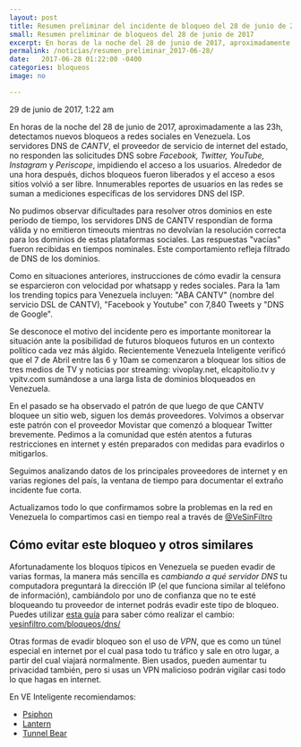 ```yaml
---
layout: post
title: Resumen preliminar del incidente de bloqueo del 28 de junio de 2017
small: Resumen preliminar de bloqueos del 28 de junio de 2017
excerpt: En horas de la noche del 28 de junio de 2017, aproximadamente a las 23h, detectamos nuevos bloqueos a las principales sociales, el extraño incidente solo duró una hora y se desconocen los motivos, seguimos investigando
permalink: /noticias/resumen_preliminar_2017-06-28/
date:   2017-06-28 01:22:00 -0400
categories: bloqueos
image: no

---
```


29 de junio de 2017, 1:22 am

En horas de la noche del 28 de junio de 2017, aproximadamente a las 23h, detectamos nuevos bloqueos a redes sociales en Venezuela. Los servidores DNS de *CANTV*, el proveedor de servicio de internet del estado, no responden las solicitudes  DNS sobre *Facebook, Twitter, YouTube, Instagram* y *Periscope*, impidiendo el acceso a los usuarios. Alrededor de una hora después, dichos bloqueos fueron liberados y el acceso a esos sitios volvió a ser libre. Innumerables reportes de usuarios en las redes se suman a mediciones específicas de los servidores DNS del ISP.

No pudimos observar dificultades para resolver otros dominios en este período de tiempo, los servidores DNS de CANTV respondían de forma válida y no emitieron timeouts mientras no devolvían la resolución correcta para los dominios de estas plataformas sociales. Las respuestas "vacías" fueron recibidas en tiempos nominales. Este comportamiento refleja filtrado de DNS de los dominios. 

Como en situaciones anteriores, instrucciones de cómo evadir la censura se esparcieron con velocidad por whatsapp y redes sociales. Para la 1am los trending topics para Venezuela incluyen: "ABA CANTV" (nombre del servicio DSL de CANTV), "Facebook y Youtube" con 7,840 Tweets y "DNS de Google".

Se desconoce el motivo del incidente pero es importante monitorear la situación ante la posibilidad de futuros bloqueos futuros en un contexto político cada vez más álgido. Recientemente Venezuela Inteligente verificó que el 7 de Abril entre las 6 y 10am se comenzaron a bloquear los sitios de tres medios de TV y noticias por streaming: vivoplay.net, elcapitolio.tv y vpitv.com sumándose a una larga lista de dominios bloqueados en Venezuela.

En el pasado se ha observado el patrón de que luego de que CANTV bloquee un sitio web, siguen los demás proveedores. Volvimos a observar este patrón con el proveedor Movistar que comenzó a bloquear Twitter brevemente. Pedimos a la comunidad que estén atentos a futuras restricciones en internet y estén preparados con medidas para evadirlos o mitigarlos.

Seguimos analizando datos de los principales proveedores de internet y en varias regiones del país, la ventana de tiempo para documentar el extraño incidente fue corta. 

Actualizamos todo lo que confirmamos sobre la problemas en la red en Venezuela lo compartimos casi en tiempo real a través de [@VeSinFiltro](http://twitter.com/vesinfiltro)


## Cómo evitar este bloqueo y otros similares

Afortunadamente los bloquos típicos en Venezuela se pueden evadir de varias formas, la manera más sencilla es *cambiando a qué servidor DNS* tu computadora preguntará la dirección IP (el que funciona similar al teléfono de información), cambiándolo por uno de confianza que no te esté bloqueando tu proveedor de internet podrás evadir este tipo de bloqueo.
Puedes utilizar [esta guía](http://vesinfiltro.com/bloqueos/dns/) para saber cómo realizar el cambio:
[vesinfiltro.com/bloqueos/dns/](http://vesinfiltro.com/bloqueos/dns/)

Otras formas de evadir bloqueo son el uso de *VPN*, que es como un túnel especial en internet por el cual pasa todo tu tráfico y sale en otro lugar, a partir del cual viajará normalmente. Bien usados, pueden aumentar tu privacidad también, pero si usas un VPN malicioso podrán vigilar casi todo lo que hagas en internet.

En VE Inteligente recomiendamos:
- [Psiphon](https://psiphon.ca)
- [Lantern](https://getlantern.org)
- [Tunnel Bear](https://www.tunnelbear.com)

